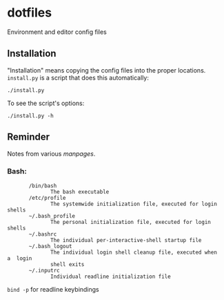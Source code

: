 # dotfiles
Environment and editor config files

## Installation
"Installation" means copying the config files into the proper locations.
`install.py` is a script that does this automatically:
```
./install.py
```

To see the script's options:
```
./install.py -h
```

## Reminder

Notes from various *manpages*.

### Bash:
```
       /bin/bash
              The bash executable
       /etc/profile
              The systemwide initialization file, executed for login shells
       ~/.bash_profile
              The personal initialization file, executed for login shells
       ~/.bashrc
              The individual per-interactive-shell startup file
       ~/.bash_logout
              The individual login shell cleanup file, executed when  a  login
              shell exits
       ~/.inputrc
              Individual readline initialization file
```

`bind -p` for readline keybindings

